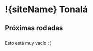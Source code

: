 

<div class="head" markdown="1">

  # !{siteName} Tonalá
</div>

## Próximas rodadas
<style>
  .holder {display: flex; align-items: center;}
  .rodadas {list-style: none; padding-top: 10px;}
  .rodadas .event {padding-bottom: 10px; margin-bottom: 10px; border-bottom: 1px dashed var(--darkCon)}
  .detts {display: flex; flex-direction: column; margin-left: 20px;}
  .nombre {font-size: 150%; color: var(--success);}
  .timeText {color: var(--danger)}
  .cal {
    display: flex;
    flex-direction: column;
    align-items: center;
    border-radius: 10px;
    width: 65px;
    height: 65px;
    overflow: hidden;
    justify-content: space-between;
  }
  .cal .month, .cal .day {
    background-color: var(--darkPri);
    width: 100%;
    text-align: center;
    font-size: 60%;
    padding: 2px 0;
  }
  .cal .date {
    color: var(--background);
    background-color: var(--contrast);
    width: 100%;
    flex-grow: 1;
    text-align: center;
    display: flex;
    flex-direction: column;
    justify-content: center;
    font-size: 120%;
  }
  .cal .day {
    background-color: var(--darkSuc);
  }
  .lugar { font-size: 80%;}
  .description { font-size: 80%; color: var(--lightPri);}
</style>
<div style="display: none;">
  <div id="template" class="event">
    <div class="holder">
      <div>
        <div class="cal">
          <div class="month"></div>
          <div class="date"></div>
          <div class="day"></div>
        </div>
      </div>
      <div class="detts">
        <div class="nombre"></div>
        <div>
          <span class="inicio"></span>
          <span class="fin"></span>
        </div>
        <div class="lugar"></div>
        <div class="description"></div>
      </div>
    </div>
  </div>
</div>
<div id="rodadas" class="rodadas">Esto está muy vacío :(</div>

<script>
  const addZ = i => `00${i}`.slice(-2)
  const getDate = (timestamp, isFullDay) => {
    const d = new Date(timestamp)
    return `${d.getFullYear()}/${addZ(d.getMonth() + 1)}/${addZ(d.getDate())}`
  }
  const getTime = (timestamp, isInit, isFullDay) => {
    if (isFullDay) {
      if (isInit) return ''
      return `<span class="timetext">Todo el dia hasta el: </span>${getDate(timestamp, isFullDay)}`
    }
    const d = new Date(timestamp)
    const str = isInit ? 'Desde: ' : 'Hasta: '
    return `<span class="timetext">${str}</span>${addZ(d.getHours())}:${addZ(d.getMinutes())} hrs `
  }
  const processTime = timestamp => {
    const year = parseInt(timestamp.slice(0, 4))
    const month = parseInt(timestamp.slice(4, 6)) - 1
    const day = parseInt(timestamp.slice(6, 8))
    if (timestamp.length === 8) {
      return new Date(Date.UTC(year, month, day)).getTime()
    }
    const hour = parseInt(timestamp.slice(9, 11))
    const minute = parseInt(timestamp.slice(11, 13))
    const second = parseInt(timestamp.slice(13, 15))
    return new Date(Date.UTC(year, month, day, hour, minute, second)).getTime()
  }
  fetch('https://calendario.losarmanos.com/tonala').then(response => response.text())
  .then(data => {
    const rodadas = JSON.parse(data)
    if (rodadas.length === 0) return
    const target = document.getElementById('rodadas')
    target.innerHTML = ''
    const template = document.getElementById('template').cloneNode(true)
    template.removeAttribute("id")
    rodadas.forEach(event => {
      const item = template.cloneNode(true)
      event.start = processTime(event.start)
      event.end = processTime(event.end)
      if (event.isFullDay) {
        const d = new Date(event.start)
        d.setDate(d.getDate() + 1)
        event.start = d.getTime()
      }
      item.querySelector('.month').innerText = new Date(event.start).toLocaleDateString(undefined, { month: 'long' })
      item.querySelector('.date').innerText = new Date(event.start).getDate()
      item.querySelector('.day').innerText = new Date(event.start).toLocaleDateString(undefined, { weekday: 'long' })
      item.querySelector('.nombre').innerText = event.name
      item.querySelector('.inicio').innerHTML = getTime(event.start, true, event.isFullDay)
      item.querySelector('.fin').innerHTML = getTime(event.end, false, event.isFullDay)
      if (event.location) item.querySelector('.lugar').innerText = `📍 ${event.location}`
      if (event.description) item.querySelector('.description').innerText = event.description
      target.appendChild(item)
    })
  })
  .catch(error => {
    console.error(error)
  })
</script>
